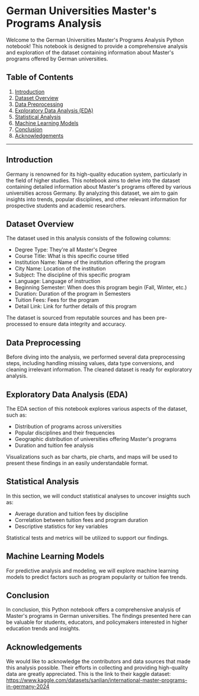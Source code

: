 # German Universities Master's Programs Analysis

Welcome to the German Universities Master's Programs Analysis Python notebook! This notebook is designed to provide a comprehensive analysis and exploration of the dataset containing information about Master's programs offered by German universities.

## Table of Contents
1. [Introduction](#introduction)
2. [Dataset Overview](#dataset-overview)
3. [Data Preprocessing](#data-preprocessing)
4. [Exploratory Data Analysis (EDA)](#exploratory-data-analysis)
5. [Statistical Analysis](#statistical-analysis)
6. [Machine Learning Models](#machine-learning-models)
7. [Conclusion](#conclusion)
8. [Acknowledgements](#acknowledgements)

---

## Introduction <a name="introduction"></a>

Germany is renowned for its high-quality education system, particularly in the field of higher studies. This notebook aims to delve into the dataset containing detailed information about Master's programs offered by various universities across Germany. By analyzing this dataset, we aim to gain insights into trends, popular disciplines, and other relevant information for prospective students and academic researchers.

## Dataset Overview <a name="dataset-overview"></a>

The dataset used in this analysis consists of the following columns:
- Degree Type: They're all Master's Degree
- Course Title: What is this specific course titled
- Institution Name: Name of the institution offering the program
- City Name: Location of the institution
- Subject: The discipline of this specific program
- Language: Language of instruction
- Beginning Semester: When does this program begin (Fall, Winter, etc.)
- Duration: Duration of the program in Semesters
- Tuition Fees: Fees for the program
- Detail Link: Link for further details of this program

The dataset is sourced from reputable sources and has been pre-processed to ensure data integrity and accuracy.

## Data Preprocessing <a name="data-preprocessing"></a>

Before diving into the analysis, we performed several data preprocessing steps, including handling missing values, data type conversions, and cleaning irrelevant information. The cleaned dataset is ready for exploratory analysis.

## Exploratory Data Analysis (EDA) <a name="exploratory-data-analysis"></a>

The EDA section of this notebook explores various aspects of the dataset, such as:
- Distribution of programs across universities
- Popular disciplines and their frequencies
- Geographic distribution of universities offering Master's programs
- Duration and tuition fee analysis

Visualizations such as bar charts, pie charts, and maps will be used to present these findings in an easily understandable format.

## Statistical Analysis <a name="statistical-analysis"></a>

In this section, we will conduct statistical analyses to uncover insights such as:
- Average duration and tuition fees by discipline
- Correlation between tuition fees and program duration
- Descriptive statistics for key variables

Statistical tests and metrics will be utilized to support our findings.

## Machine Learning Models <a name="machine-learning-models"></a>

For predictive analysis and modeling, we will explore machine learning models to predict factors such as program popularity or tuition fee trends.

## Conclusion <a name="conclusion"></a>

In conclusion, this Python notebook offers a comprehensive analysis of Master's programs in German universities. The findings presented here can be valuable for students, educators, and policymakers interested in higher education trends and insights.

## Acknowledgements <a name="acknowledgements"></a>

We would like to acknowledge the contributors and data sources that made this analysis possible. Their efforts in collecting and providing high-quality data are greatly appreciated. This is the link to their kaggle dataset: https://www.kaggle.com/datasets/sanlian/international-master-programs-in-germany-2024
